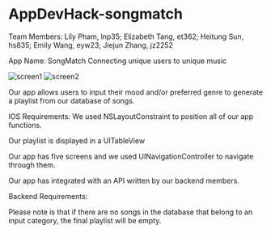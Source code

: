 # AppDevHack-songmatch
Team Members:
Lily Pham, lnp35; Elizabeth Tang, et362; Heitung Sun, hs835; Emily Wang, eyw23; Jiejun Zhang, jz2252

App Name: SongMatch
Connecting unique users to unique music

![screen1](https://user-images.githubusercontent.com/43019442/144697109-340e45b2-8bcb-41bf-808a-ef367557471e.png)
![screen2](https://user-images.githubusercontent.com/43019442/144697110-4d8e84ee-f041-4f72-8bfd-0102361de203.png)


Our app allows users to input their mood and/or preferred genre to generate a playlist from our database of songs. 

IOS Requirements:
We used NSLayoutConstraint to position all of our app functions.

Our playlist is displayed in a UITableView

Our app has five screens and we used UINavigationController to navigate through them.

Our app has integrated with an API written by our backend members.


Backend Requirements:



Please note is that if there are no songs in the database that belong to an input category, the final playlist will be empty.


